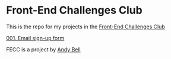# Front-End Challenges Club

This is the repo for my projects in the [Front-End Challenges Club](https://front-end-challenges.club/)

[001. Email sign-up form](https://giammacarioca.github.io/fecc/pages/challenge001/index.html)

FECC is a project by [Andy Bell](https://hankchizljaw.com/)
